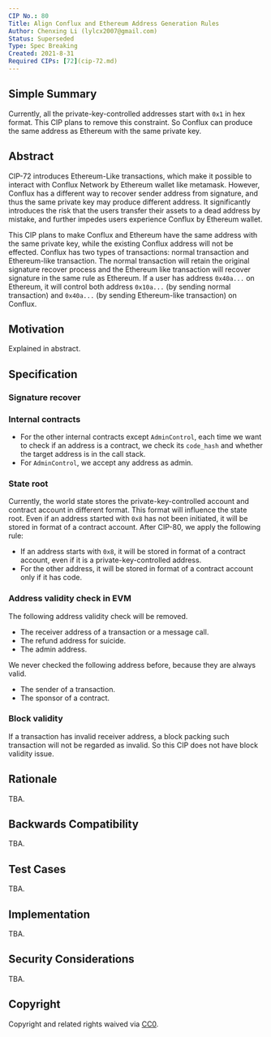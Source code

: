 ```yaml
---
CIP No.: 80
Title: Align Conflux and Ethereum Address Generation Rules
Author: Chenxing Li (lylcx2007@gmail.com)
Status: Superseded
Type: Spec Breaking
Created: 2021-8-31
Required CIPs: [72](cip-72.md)
---
```


<!--You can leave these HTML comments in your merged CIP and delete the visible duplicate text guides, they will not appear and may be helpful to refer to if you edit it again. This is the suggested template for new CIPs. Note that a CIP number will be assigned by an editor. When opening a pull request to submit your CIP, please use an abbreviated title in the filename, `CIP-draft_title_abbrev.md`. The title should be 44 characters or less.-->

## Simple Summary
<!--"If you can't explain it simply, you don't understand it well enough." Provide a simplified and layman-accessible explanation of the CIP.-->
Currently, all the private-key-controlled addresses start with `0x1` in hex format. This CIP plans to remove this constraint. So Conflux can produce the same address as Ethereum with the same private key. 

## Abstract

CIP-72 introduces Ethereum-Like transactions, which make it possible to interact with Conflux Network by Ethereum wallet like metamask. However, Conflux has a different way to recover sender address from signature, and thus the same private key may produce different address. It significantly introduces the risk that the users transfer their assets to a dead address by mistake, and further impedes users experience Conflux by Ethereum wallet.

This CIP plans to make Conflux and Ethereum have the same address with the same private key, while the existing Conflux address will not be effected. Conflux has two types of transactions: normal transaction and Ethereum-like transaction. The normal transaction will retain the original signature recover process and the Ethereum like transaction will recover signature in the same rule as Ethereum. If a user has address `0x40a...` on Ethereum, it will control both address `0x10a...` (by sending normal transaction) and `0x40a...` (by sending Ethereum-like transaction) on Conflux. 


## Motivation

Explained in abstract.

## Specification

### Signature recover

### Internal contracts
- For the other internal contracts except `AdminControl`, each time we want to check if an address is a contract, we check its `code_hash` and whether the target address is in the call stack.
- For `AdminControl`, we accept any address as admin.

### State root
Currently, the world state stores the private-key-controlled account and contract account in different format. This format will influence the state root. Even if an address started with `0x8` has not been initiated, it will be stored in format of a contract account. After CIP-80, we apply the following rule:
- If an address starts with `0x8`, it will be stored in format of a contract account, even if it is a private-key-controlled address. 
- For the other address, it will be stored in format of a contract account only if it has code. 

### Address validity check in EVM
The following address validity check will be removed.
- The receiver address of a transaction or a message call. 
- The refund address for suicide. 
- The admin address. 

We never checked the following address before, because they are always valid. 
- The sender of a transaction.
- The sponsor of a contract.

### Block validity
If a transaction has invalid receiver address, a block packing such transaction will not be regarded as invalid. So this CIP does not have block validity issue.


## Rationale

TBA.

## Backwards Compatibility

TBA.

## Test Cases

TBA.

## Implementation

TBA. 

## Security Considerations

TBA.

## Copyright
Copyright and related rights waived via [CC0](https://creativecommons.org/publicdomain/zero/1.0/).
